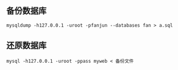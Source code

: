 ## 备份数据库

```
mysqldump -h127.0.0.1 -uroot -pfanjun --databases fan > a.sql
```

## 还原数据库

```
mysql -h127.0.0.1 -uroot -ppass myweb < 备份文件
```
